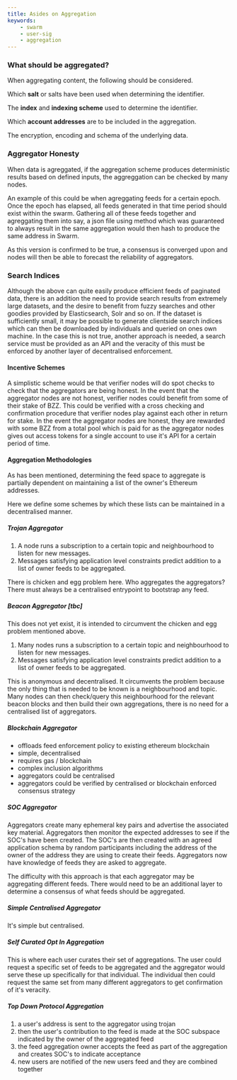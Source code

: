 ```yaml
---
title: Asides on Aggregation
keywords: 
    - swarm
    - user-sig
    - aggregation
---
```


### What should be aggregated?

When aggregating content, the following should be considered.

Which **salt** or salts have been used when determining the identifier.

The **index** and **indexing scheme** used to determine the identifier.

Which **account addresses** are to be included in the aggregation.

The encryption, encoding and schema of the underlying data.

### Aggregator Honesty

When data is agreggated, if the aggregation scheme produces deterministic results based on defined inputs, the aggreggation can be checked by many nodes.

An example of this could be when agreggating feeds for a certain epoch. Once the epoch has elapsed, all feeds generated in that time period should exist within the swarm. Gathering all of these feeds together and agreggating them into say, a json file using method which was guaranteed to always result in the same aggregation would then hash to produce the same address in Swarm.

As this version is confirmed to be true, a consensus is converged upon and nodes will then be able to forecast the reliability of aggregators.

### Search Indices

Although the above can quite easily produce efficient feeds of paginated data, there is an addition the need to provide search results from extremely large datasets, and the desire to benefit from fuzzy searches and other goodies provided by Elasticsearch, Solr and so on. If the dataset is sufficiently small, it may be possible to generate clientside search indices which can then be downloaded by individuals and queried on ones own machine. In the case this is not true, another approach is needed, a search service must be provided as an API and the veracity of this must be enforced by another layer of decentralised enforcement.

#### Incentive Schemes

A simplistic scheme would be that verifier nodes will do spot checks to check that the aggregators are being honest. In the event that the aggregator nodes are not honest, verifier nodes could benefit from some of their stake of BZZ. This could be verified with a cross checking and confirmation procedure that verifier nodes play against each other in return for stake. In the event the aggregator nodes are honest, they are rewarded with some BZZ from a total pool which is paid for as the aggregator nodes gives out access tokens for a single account to use it's API for a certain period of time.

#### Aggregation Methodologies

As has been mentioned, determining the feed space to aggregate is partially dependent on maintaining a list of the owner's Ethereum addresses.

Here we define some schemes by which these lists can be maintained in a decentralised manner.

##### Trojan Aggregator

1. A node runs a subscription to a certain topic and neighbourhood to listen for new messages.
2. Messages satisfying application level constraints predict addition to a list of owner feeds to be aggregated.

There is chicken and egg problem here. Who aggregates the aggregators? There must always be a centralised entrypoint to bootstrap any feed.

##### Beacon Aggregator [tbc]

This does not yet exist, it is intended to circumvent the chicken and egg problem mentioned above. 

1. Many nodes runs a subscription to a certain topic and neighbourhood to listen for new messages.
2. Messages satisfying application level constraints predict addition to a list of owner feeds to be aggregated.

This is anonymous and decentralised. It circumvents the problem because the only thing that is needed to be known is a neighbourhood and topic. Many nodes can then check/query this neighbourhood for the relevant beacon blocks and then build their own aggregations, there is no need for a centralised list of aggregators.

##### Blockchain Aggregator

- offloads feed enforcement policy to existing ethereum blockchain 
- simple, decentralised
- requires gas / blockchain
- complex inclusion algorithms
- aggregators could be centralised
- aggregators could be verified by centralised or blockchain enforced consensus strategy

##### SOC Aggregator

Aggregators create many ephemeral key pairs and advertise the associated key material. Aggregators then monitor the expected addresses to see if the SOC's have been created. The SOC's are then created with an agreed application schema by random participants including the address of the owner of the address they are using to create their feeds. Aggregators now have knowledge of feeds they are asked to aggregate.

The difficulty with this approach is that each aggregator may be aggregating different feeds. There would need to be an additional layer to determine a consensus of what feeds should be aggregated.

##### Simple Centralised Aggregator

It's simple but centralised.

##### Self Curated Opt In Aggregation

This is where each user curates their set of aggregations. The user could request a specific set of feeds to be aggregated and the aggregator would serve these up specifically for that individual. The individual then could request the same set from many different aggregators to get confirmation of it's veracity.

##### Top Down Protocol Aggregation

1. a user's address is sent to the aggregator using trojan
2. then the user's contribution to the feed is made at the SOC subspace indicated by the owner of the aggregated feed
3. the feed aggregation owner accepts the feed as part of the aggregation and creates SOC's to indicate acceptance
4. new users are notified of the new users feed and they are combined together 